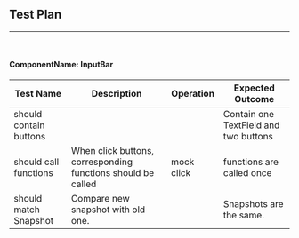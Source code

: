 ## Test Plan 
--------
<br>

#### ComponentName: InputBar

|Test Name|Description|Operation|Expected Outcome|
|----|------|--------|----------------|
| should contain buttons || | Contain one TextField and two buttons |
| should call functions |When click buttons, corresponding functions should be called| mock click | functions are called once |
| should match Snapshot | Compare new snapshot with old one. |  | Snapshots are the same. |









